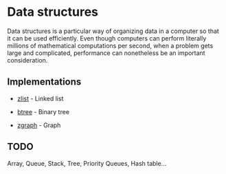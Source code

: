 # Data structures

Data structures is a particular way of organizing data in a computer
so that it can be used efficiently. Even though computers can perform
literally millions of mathematical computations per second, when a
problem gets large and complicated, performance can nonetheless be an
important consideration.

## Implementations

- [zlist](zlist) - Linked list

- [btree](btree) - Binary tree

- [zgraph](zgraph) - Graph

## TODO

Array, Queue, Stack, Tree, Priority Queues, Hash table...
